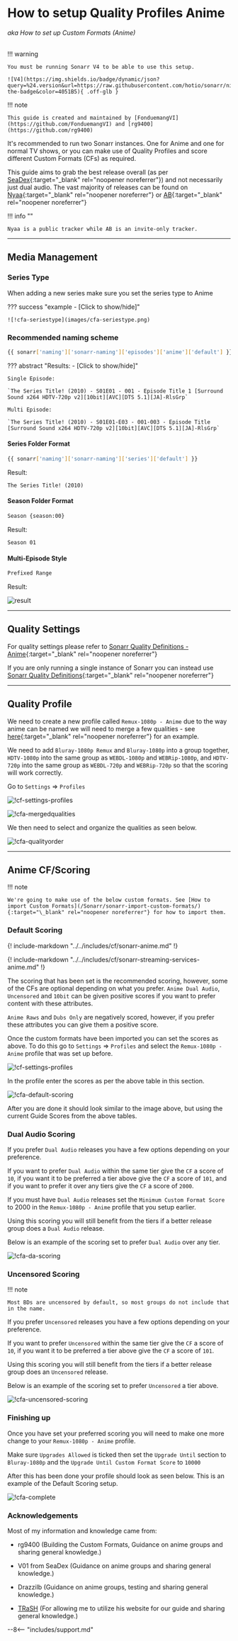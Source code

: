 # How to setup Quality Profiles Anime

_aka How to set up Custom Formats (Anime)_<br><br>

!!! warning

    You must be running Sonarr V4 to be able to use this setup.

    ![V4](https://img.shields.io/badge/dynamic/json?query=%24.version&url=https://raw.githubusercontent.com/hotio/sonarr/nightly/VERSION.json&label=Current%20V4%20Version&style=for-the-badge&color=4051B5){ .off-glb }

!!! note

    This guide is created and maintained by [FonduemangVI](https://github.com/FonduemangVI) and [rg9400](https://github.com/rg9400)

It's recommended to run two Sonarr instances. One for Anime and one for normal TV shows, or you can make use of Quality Profiles and score different Custom Formats (CFs) as required.

This guide aims to grab the best release overall (as per [SeaDex](https://releases.moe/){:target="\_blank" rel="noopener noreferrer"}) and not necessarily just dual audio.
The vast majority of releases can be found on [Nyaa](https://nyaa.si/){:target="\_blank" rel="noopener noreferrer"} or [AB](https://animebytes.tv/){:target="\_blank" rel="noopener noreferrer"}

!!! info ""

    Nyaa is a public tracker while AB is an invite-only tracker.

---

## Media Management

### Series Type

When adding a new series make sure you set the series type to Anime

??? success "example - [Click to show/hide]"

    ![!cfa-seriestype](images/cfa-seriestype.png)

### Recommended naming scheme

```bash
{{ sonarr['naming']['sonarr-naming']['episodes']['anime']['default'] }}
```

??? abstract "Results: - [Click to show/hide]"

    Single Episode:

    `The Series Title! (2010) - S01E01 - 001 - Episode Title 1 [Surround Sound x264 HDTV-720p v2][10bit][AVC][DTS 5.1][JA]-RlsGrp`

    Multi Episode:

    `The Series Title! (2010) - S01E01-E03 - 001-003 - Episode Title [Surround Sound x264 HDTV-720p v2][10bit][AVC][DTS 5.1][JA]-RlsGrp`

#### Series Folder Format

```bash
{{ sonarr['naming']['sonarr-naming']['series']['default'] }}
```

Result:

`The Series Title! (2010)`

#### Season Folder Format

```bash
Season {season:00}
```

Result:

`Season 01`

#### Multi-Episode Style

```bash
Prefixed Range
```

Result:

![result](images/cfa-prefixedrange.png)

---

## Quality Settings

For quality settings please refer to [Sonarr Quality Definitions - Anime](/Sonarr/Sonarr-Quality-Settings-File-Size/#animeanimatedcartoons){:target="\_blank" rel="noopener noreferrer"}

If you are only running a single instance of Sonarr you can instead use [Sonarr Quality Definitions](/Sonarr/Sonarr-Quality-Settings-File-Size/#standard){:target="\_blank" rel="noopener noreferrer"}

---

## Quality Profile

We need to create a new profile called `Remux-1080p - Anime` due to the way anime can be named we will need to merge a few qualities - see [here](/Sonarr/Tips/Merge-quality/){:target="\_blank" rel="noopener noreferrer"} for an example.

We need to add `Bluray-1080p Remux` and `Bluray-1080p` into a group together, `HDTV-1080p` into the same group as `WEBDL-1080p` and `WEBRip-1080p`, and `HDTV-720p` into the same group as `WEBDL-720p` and `WEBRip-720p` so that the scoring will work correctly.

Go to `Settings` => `Profiles`

![!cf-settings-profiles](images/cfa-settings-profiles.png)

![!cfa-mergedqualities](images/cfa-mergedqualities.png)

We then need to select and organize the qualities as seen below.

![!cfa-qualityorder](images/cfa-qualityorder.png)

---

## Anime CF/Scoring

!!! note

    We're going to make use of the below custom formats. See [How to import Custom Formats](/Sonarr/sonarr-import-custom-formats/){:target="\_blank" rel="noopener noreferrer"} for how to import them.

### Default Scoring

{! include-markdown "../../includes/cf/sonarr-anime.md" !}

{! include-markdown "../../includes/cf/sonarr-streaming-services-anime.md" !}

The scoring that has been set is the recommended scoring, however, some of the CFs are optional depending on what you prefer.
`Anime Dual Audio`, `Uncensored` and `10bit` can be given positive scores if you want to prefer content with these attributes.

`Anime Raws` and `Dubs Only` are negatively scored, however, if you prefer these attributes you can give them a positive score.

Once the custom formats have been imported you can set the scores as above. To do this go to `Settings` => `Profiles` and select the `Remux-1080p - Anime` profile that was set up before.

![!cf-settings-profiles](images/cfa-settings-profiles.png)

In the profile enter the scores as per the above table in this section.

![!cfa-default-scoring](images/cfa-default-scoring.png)

After you are done it should look similar to the image above, but using the current Guide Scores from the above tables.

### Dual Audio Scoring

If you prefer `Dual Audio` releases you have a few options depending on your preference.

If you want to prefer `Dual Audio` within the same tier give the `CF` a score of `10`, if you want it to be preferred a tier above give the `CF` a score of `101`, and if you want to prefer it over any tiers give the `CF` a score of `2000`.

If you must have `Dual Audio` releases set the `Minimum Custom Format Score` to 2000 in the `Remux-1080p - Anime` profile that you setup earlier.

Using this scoring you will still benefit from the tiers if a better release group does a `Dual Audio` release.

Below is an example of the scoring set to prefer `Dual Audio` over any tier.

![!cfa-da-scoring](images/cfa-da-scoring.png)

### Uncensored Scoring

!!! note

    Most BDs are uncensored by default, so most groups do not include that in the name.

If you prefer `Uncensored` releases you have a few options depending on your preference.

If you want to prefer `Uncensored` within the same tier give the `CF` a score of `10`, if you want it to be preferred a tier above give the `CF` a score of `101`.

Using this scoring you will still benefit from the tiers if a better release group does an `Uncensored` release.

Below is an example of the scoring set to prefer `Uncensored` a tier above.

![!cfa-uncensored-scoring](images/cfa-uncensored-scoring.png)

### Finishing up

Once you have set your preferred scoring you will need to make one more change to your `Remux-1080p - Anime` profile.

Make sure `Upgrades Allowed` is ticked then set the `Upgrade Until` section to `Bluray-1080p` and the `Upgrade Until Custom Format Score` to `10000`

After this has been done your profile should look as seen below. This is an example of the Default Scoring setup.

![!cfa-complete](images/cfa-complete.png)

### Acknowledgements

Most of my information and knowledge came from:

- rg9400 (Building the Custom Formats, Guidance on anime groups and sharing general knowledge.)

- V01 from SeaDex (Guidance on anime groups and sharing general knowledge.)

- Drazzilb (Guidance on anime groups, testing and sharing general knowledge.)

- [TRaSH](https://trash-guides.info/) (For allowing me to utilize his website for our guide and sharing general knowledge.)

--8<-- "includes/support.md"
